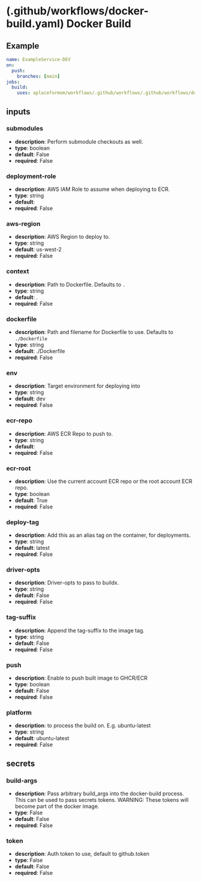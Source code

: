 # (.github/workflows/docker-build.yaml) Docker Build

## Example

```yaml
name: ExampleService-DEV
on:
  push:
    branches: [main]
jobs:
  build:
    uses: aplaceformom/workflows/.github/workflows/.github/workflows/docker-build.yaml@main
```

## inputs

### submodules

- **description**: Perform submodule checkouts as well.
- **type**: boolean
- **default**: False
- **required**: False

### deployment-role

- **description**: AWS IAM Role to assume when deploying to ECR.
- **type**: string
- **default**:
- **required**: False

### aws-region

- **description**: AWS Region to deploy to.
- **type**: string
- **default**: us-west-2
- **required**: False

### context

- **description**: Path to Dockerfile. Defaults to `.`
- **type**: string
- **default**: .
- **required**: False

### dockerfile

- **description**: Path and filename for Dockerfile to use. Defaults to `./Dockerfile`
- **type**: string
- **default**: ./Dockerfile
- **required**: False

### env

- **description**: Target environment for deploying into
- **type**: string
- **default**: dev
- **required**: False

### ecr-repo

- **description**: AWS ECR Repo to push to.
- **type**: string
- **default**:
- **required**: False

### ecr-root

- **description**: Use the current account ECR repo or the root account ECR repo.
- **type**: boolean
- **default**: True
- **required**: False

### deploy-tag

- **description**: Add this as an alias tag on the container, for deployments.
- **type**: string
- **default**: latest
- **required**: False

### driver-opts

- **description**: Driver-opts to pass to buildx.
- **type**: string
- **default**: False
- **required**: False

### tag-suffix

- **description**: Append the tag-suffix to the image tag.
- **type**: string
- **default**: False
- **required**: False

### push

- **description**: Enable to push built image to GHCR/ECR
- **type**: boolean
- **default**: False
- **required**: False

### platform

- **description**: <os-version> to process the build on. E.g. ubuntu-latest
- **type**: string
- **default**: ubuntu-latest
- **required**: False

## secrets

### build-args

- **description**: Pass arbitrary build_args into the docker-build process. This can be used to pass secrets tokens. WARNING: These tokens will become part of the docker image.
- **type**: False
- **default**: False
- **required**: False

### token

- **description**: Auth token to use, default to github.token
- **type**: False
- **default**: False
- **required**: False
